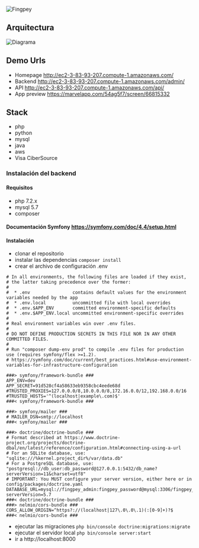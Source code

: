 ![Fingpey](https://fingpey.s3.amazonaws.com/Fondo.png "FingPey")

## Arquitectura
![Diagrama](https://fingpey.s3.amazonaws.com/fingpey-aws.png "Arquitectura AWS")

## Demo Urls 
- Homepage http://ec2-3-83-93-207.compute-1.amazonaws.com/
- Backend http://ec2-3-83-93-207.compute-1.amazonaws.com/admin/
- API http://ec2-3-83-93-207.compute-1.amazonaws.com/api/
- App preview https://marvelapp.com/54ag5f7/screen/66815332

## Stack
- php
- python
- mysql
- java
- aws
- Visa CiberSource


### Instalación  del backend 

#### Requisitos
- php 7.2.x
- mysql 5.7
- composer

#### Documentación Symfony https://symfony.com/doc/4.4/setup.html

#### Instalación
- clonar el repositorio
- instalar las dependencias `composer install`
- crear el archivo de configuración .env
```
# In all environments, the following files are loaded if they exist,
# the latter taking precedence over the former:
#
#  * .env                contains default values for the environment variables needed by the app
#  * .env.local          uncommitted file with local overrides
#  * .env.$APP_ENV       committed environment-specific defaults
#  * .env.$APP_ENV.local uncommitted environment-specific overrides
#
# Real environment variables win over .env files.
#
# DO NOT DEFINE PRODUCTION SECRETS IN THIS FILE NOR IN ANY OTHER COMMITTED FILES.
#
# Run "composer dump-env prod" to compile .env files for production use (requires symfony/flex >=1.2).
# https://symfony.com/doc/current/best_practices.html#use-environment-variables-for-infrastructure-configuration

###> symfony/framework-bundle ###
APP_ENV=dev
APP_SECRET=91d528cf4a58633eb9358cbc4eede68d
#TRUSTED_PROXIES=127.0.0.0/8,10.0.0.0/8,172.16.0.0/12,192.168.0.0/16
#TRUSTED_HOSTS='^(localhost|example\.com)$'
###< symfony/framework-bundle ###

###> symfony/mailer ###
# MAILER_DSN=smtp://localhost
###< symfony/mailer ###

###> doctrine/doctrine-bundle ###
# Format described at https://www.doctrine-project.org/projects/doctrine-dbal/en/latest/reference/configuration.html#connecting-using-a-url
# For an SQLite database, use: "sqlite:///%kernel.project_dir%/var/data.db"
# For a PostgreSQL database, use: "postgresql://db_user:db_password@127.0.0.1:5432/db_name?serverVersion=11&charset=utf8"
# IMPORTANT: You MUST configure your server version, either here or in config/packages/doctrine.yaml
DATABASE_URL=mysql://fingpey_admin:fingpey_password@mysql:3306/fingpey_db?serverVersion=5.7
###< doctrine/doctrine-bundle ###
###> nelmio/cors-bundle ###
CORS_ALLOW_ORIGIN=^https?://(localhost|127\.0\.0\.1)(:[0-9]+)?$
###< nelmio/cors-bundle ###

```
- ejecutar las migraciones `php bin/console doctrine:migrations:migrate`
- ejecutar el servidor local `php bin/console server:start`
- ir a http://localhost:8000